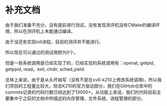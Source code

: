 # 补充文档

由于我们准备不充分，没有提前进行测试，没有发现测评机没有CMake的编译环境，所以在测评机上未能通过编译。

由于没还有实现init进程，目前的测评并不能进行。

所以现在可以通过的测试用例为0个。

但是一些系统调用是已经实现了的，已经实现的系统调用有：openat, getpid, getppid, read。exit, chdir, sched_yield.

总体上来说，由于是从头开始写（没有不是在xv6-k210上修改系统调用)，所以我们项目的工程量比较大，除去K210的官方驱动部分，我们在GitHub仓库中的commits记录的代码行数已经达到了13000+。从功能上来说，我们的代码目前主要集中于之前的文档中所描述的内存管理、文件系统、进程管理的部分。